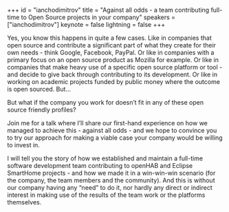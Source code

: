 ﻿+++
id = "ianchodimitrov"
title = "Against all odds - a team contributing full-time to Open Source projects in your company"
speakers = ["ianchodimitrov"]
keynote = false
lightning = false
+++

Yes, you know this happens in quite a few cases. Like in companies that open source and contribute a significant part of what they create for their own needs - think Google, Facebook, PayPal. Or like in companies with a primary focus on an open source product as Mozilla for example. Or like in companies that make heavy use of a specific open source platform or tool - and decide to give back through contributing to its development. Or like in working on academic projects funded by public money where the outcome is open sourced. But…

But what if the company you work for doesn’t fit in any of these open source friendly profiles?

Join me for a talk where I’ll share our first-hand experience on how we managed to achieve this - against all odds - and we hope to convince you to try our approach for making a viable case your company would be willing to invest in.

I will tell you the story of how we established and maintain a full-time software development team contributing to openHAB and Eclipse SmartHome projects - and how we made it in a win-win-win scenario (for the company, the team members and the community). And this is without our company having any “need” to do it, nor hardly any direct or indirect interest in making use of the results of the team work or the platforms themselves.